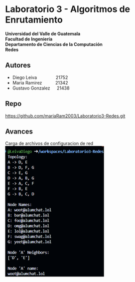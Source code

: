 # Laboratorio 3 - Algoritmos de Enrutamiento

**Universidad del Valle de Guatemala**<br>
**Facultad de Ingeniería**<br>
**Departamento de Ciencias de la Computación**<br>
**Redes**


## Autores
- Diego Leiva &emsp;&emsp;&emsp; &ensp; 21752
- Maria Ramirez &emsp;&emsp;&ensp; 21342
- Gustavo Gonzalez &emsp; 21438


## Repo
https://github.com/mariaRam2003/Laboratorio3-Redes.git


## Avances
Carga de archivos de configuracion de red\
![alt text](image.png)